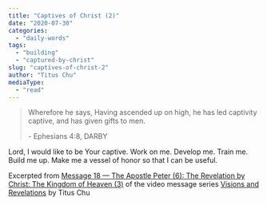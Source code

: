 ```yaml
---
title: "Captives of Christ (2)"
date: "2020-07-30"
categories: 
  - "daily-words"
tags: 
  - "building"
  - "captured-by-christ"
slug: "captives-of-christ-2"
author: "Titus Chu"
mediaType: 
  - "read"
---
```


> Wherefore he says, Having ascended up on high, he has led captivity captive, and has given gifts to men.
> 
> \- Ephesians 4:8, DARBY

Lord, I would like to be Your captive. Work on me. Develop me. Train me. Build me up. Make me a vessel of honor so that I can be useful.

Excerpted from [Message 18 — The Apostle Peter (6): The Revelation by Christ: The Kingdom of Heaven (3)](https://youtu.be/gk1Rld5iqFE) of the video message series [Visions and Revelations](http://english.thechurchincleveland.org/virtual-lords-day.html) by Titus Chu
